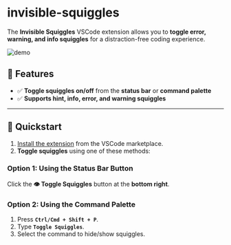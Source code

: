 # invisible-squiggles

The **Invisible Squiggles** VSCode extension allows you to **toggle error, warning, and info squiggles** for a distraction-free coding experience.

![demo](https://github.com/user-attachments/assets/50bce932-ee6a-4422-88d1-a500b81eac57)

<!-- TODO: Add a new demo with the 👁️ status icon. -->

## 🔹 Features

- ✅ **Toggle squiggles on/off** from the **status bar** or **command palette**
- ✅ **Supports hint, info, error, and warning squiggles**

---

## 🔹 Quickstart

1. [Install the extension](https://marketplace.visualstudio.com/items?itemName=michen00.invisible-squiggles) from the VSCode marketplace.
1. **Toggle squiggles** using one of these methods:

### **Option 1: Using the Status Bar Button**

Click the **👁️ Toggle Squiggles** button at the **bottom right**.

### **Option 2: Using the Command Palette**

1. Press **`Ctrl/Cmd + Shift + P`**.
1. Type **`Toggle Squiggles`**.
1. Select the command to hide/show squiggles.
